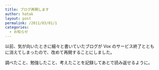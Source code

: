 ```yaml
---
title: ブログ再開します
author: hatak
layout: post
permalink: /2011/03/01/1
categories:
  - お知らせ
---
```


以前、気が向いたときに細々と書いていたブログが Vox のサービス終了とともに消えてしまったので、改めて再開することにしました。

調べたこと、勉強したこと、考えたことを記録してあとで読み返せるように。
